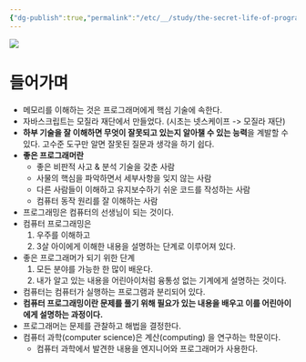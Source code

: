 ```yaml
---
{"dg-publish":true,"permalink":"/etc/__/study/the-secret-life-of-programs/","noteIcon":""}
---
```



![](https://i.imgur.com/1GtK3Xi.png)

# 들어가며
- 메모리를 이해하는 것은 프로그래머에게 핵심 기술에 속한다.
- 자바스크립트는 모질라 재단에서 만들었다. (시초는 넷스케이프 -> 모질라 재단)
- **하부 기술을 잘 이해하면 무엇이 잘못되고 있는지 알아챌 수 있는 능력**을 계발할 수 있다. 고수준 도구만 알면 잘못된 질문과 생각을 하기 쉽다.
- **좋은 프로그래머란**
	- 좋은 비판적 사고 & 분석 기술을 갖춘 사람
	- 사물의 핵심을 파악하면서 세부사항을 잊지 않는 사람
	- 다른 사람들이 이해하고 유지보수하기 쉬운 코드를 작성하는 사람
	- 컴퓨터 동작 원리를 잘 이해하는 사람
- 프로그래밍은 컴퓨터의 선생님이 되는 것이다.
- 컴퓨터 프로그래밍은
	1. 우주를 이해하고
	2. 3살 아이에게 이해한 내용을 설명하는 단계로 이루어져 있다.
- 좋은 프로그래머가 되기 위한 단계
	1. 모든 분야를 가능한 한 많이 배운다.
	2. 내가 알고 있는 내용을 어린아이처럼 융통성 없는 기계에게 설명하는 것이다.
- 컴퓨터는 컴퓨터가 실행하는 프로그램과 분리되어 있다.
- **컴퓨터 프로그래밍이란 문제를 풀기 위해 필요가 있는 내용을 배우고 이를 어린아이에게 설명하는 과정이다.**
- 프로그래머는 문제를 관찰하고 해법을 결정한다.
- 컴퓨터 과학(computer science)은 계산(computing) 을 연구하는 학문이다.
	- 컴퓨터 과학에서 발견한 내용을 엔지니어와 프로그래머가 사용한다.

